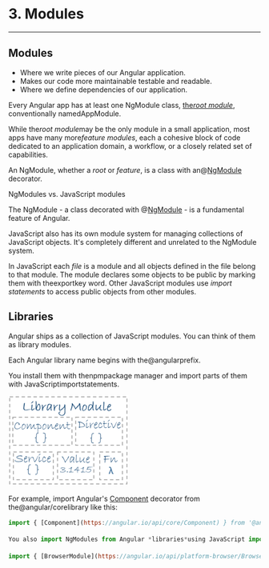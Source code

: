 # 3. Modules

---

## Modules

- Where we write pieces of our Angular application.
- Makes our code more maintainable testable and readable.
- Where we define dependencies of our application.

Every Angular app has at least one NgModule class, [the*root module*](https://angular.io/guide/bootstrapping), conventionally namedAppModule.

While the*root module*may be the only module in a small application, most apps have many more*feature modules*, each a cohesive block of code dedicated to an application domain, a workflow, or a closely related set of capabilities.

An NgModule, whether a *root* or *feature*, is a class with an@[NgModule](https://angular.io/api/core/NgModule) decorator.

NgModules vs. JavaScript modules

The NgModule - a class decorated with @[NgModule](https://angular.io/api/core/NgModule) - is a fundamental feature of Angular.

JavaScript also has its own module system for managing collections of JavaScript objects. It's completely different and unrelated to the NgModule system.

In JavaScript each *file* is a module and all objects defined in the file belong to that module. The module declares some objects to be public by marking them with theexportkey word. Other JavaScript modules use *import statements* to access public objects from other modules.

## Libraries

Angular ships as a collection of JavaScript modules. You can think of them as library modules.

Each Angular library name begins with the@angularprefix.

You install them with thenpmpackage manager and import parts of them with JavaScriptimportstatements.

![ModALe ](media/AngularJS_3.-Modules-image1.png)

For example, import Angular's [Component](https://angular.io/api/core/Component) decorator from the@angular/corelibrary like this:

```js
import { [Component](https://angular.io/api/core/Component) } from '@angular/core';

You also import NgModules from Angular *libraries*using JavaScript import statements:

import { [BrowserModule](https://angular.io/api/platform-browser/BrowserModule) } from '@angular/platform-browser';
```
